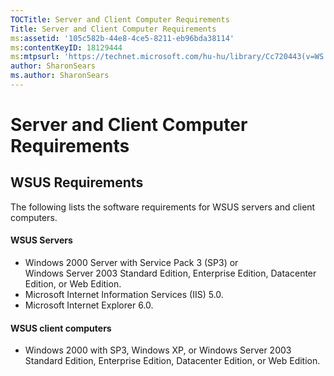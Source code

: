 ```yaml
---
TOCTitle: Server and Client Computer Requirements
Title: Server and Client Computer Requirements
ms:assetid: '105c582b-44e8-4ce5-8211-eb96bda38114'
ms:contentKeyID: 18129444
ms:mtpsurl: 'https://technet.microsoft.com/hu-hu/library/Cc720443(v=WS.10)'
author: SharonSears
ms.author: SharonSears
---
```


Server and Client Computer Requirements
=======================================

WSUS Requirements
-----------------

The following lists the software requirements for WSUS servers and client computers.

#### WSUS Servers

-   Windows 2000 Server with Service Pack 3 (SP3) or Windows Server 2003 Standard Edition, Enterprise Edition, Datacenter Edition, or Web Edition.
-   Microsoft Internet Information Services (IIS) 5.0.
-   Microsoft Internet Explorer 6.0.

#### WSUS client computers

-   Windows 2000 with SP3, Windows XP, or Windows Server 2003 Standard Edition, Enterprise Edition, Datacenter Edition, or Web Edition.
